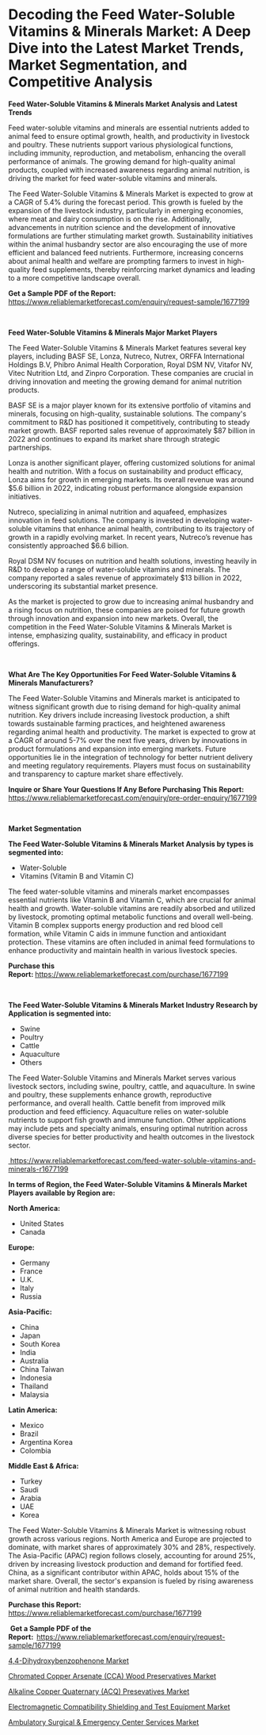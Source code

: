 <p><h1>Decoding the Feed Water-Soluble Vitamins & Minerals Market: A Deep Dive into the Latest Market Trends, Market Segmentation, and Competitive Analysis</h1></p><p><strong>Feed Water-Soluble Vitamins & Minerals Market Analysis and Latest Trends</strong></p>
<p><p>Feed water-soluble vitamins and minerals are essential nutrients added to animal feed to ensure optimal growth, health, and productivity in livestock and poultry. These nutrients support various physiological functions, including immunity, reproduction, and metabolism, enhancing the overall performance of animals. The growing demand for high-quality animal products, coupled with increased awareness regarding animal nutrition, is driving the market for feed water-soluble vitamins and minerals.</p><p>The Feed Water-Soluble Vitamins & Minerals Market is expected to grow at a CAGR of 5.4% during the forecast period. This growth is fueled by the expansion of the livestock industry, particularly in emerging economies, where meat and dairy consumption is on the rise. Additionally, advancements in nutrition science and the development of innovative formulations are further stimulating market growth. Sustainability initiatives within the animal husbandry sector are also encouraging the use of more efficient and balanced feed nutrients. Furthermore, increasing concerns about animal health and welfare are prompting farmers to invest in high-quality feed supplements, thereby reinforcing market dynamics and leading to a more competitive landscape overall.</p></p>
<p><strong>Get a Sample PDF of the Report:&nbsp;</strong> <a href="https://www.reliablemarketforecast.com/enquiry/request-sample/1677199?utm_campaign=1578&utm_medium=2&utm_source=Github&utm_content=ia&utm_term=12102024&utm_id=feed-water-soluble-vitamins-minerals">https://www.reliablemarketforecast.com/enquiry/request-sample/1677199</a></p>
<p>&nbsp;</p>
<p><strong>Feed Water-Soluble Vitamins & Minerals Major Market Players</strong></p>
<p><p>The Feed Water-Soluble Vitamins & Minerals Market features several key players, including BASF SE, Lonza, Nutreco, Nutrex, ORFFA International Holdings B.V, Phibro Animal Health Corporation, Royal DSM NV, Vitafor NV, Vitec Nutrition Ltd, and Zinpro Corporation. These companies are crucial in driving innovation and meeting the growing demand for animal nutrition products.</p><p>BASF SE is a major player known for its extensive portfolio of vitamins and minerals, focusing on high-quality, sustainable solutions. The company's commitment to R&D has positioned it competitively, contributing to steady market growth. BASF reported sales revenue of approximately $87 billion in 2022 and continues to expand its market share through strategic partnerships.</p><p>Lonza is another significant player, offering customized solutions for animal health and nutrition. With a focus on sustainability and product efficacy, Lonza aims for growth in emerging markets. Its overall revenue was around $5.6 billion in 2022, indicating robust performance alongside expansion initiatives.</p><p>Nutreco, specializing in animal nutrition and aquafeed, emphasizes innovation in feed solutions. The company is invested in developing water-soluble vitamins that enhance animal health, contributing to its trajectory of growth in a rapidly evolving market. In recent years, Nutreco’s revenue has consistently approached $6.6 billion.</p><p>Royal DSM NV focuses on nutrition and health solutions, investing heavily in R&D to develop a range of water-soluble vitamins and minerals. The company reported a sales revenue of approximately $13 billion in 2022, underscoring its substantial market presence.</p><p>As the market is projected to grow due to increasing animal husbandry and a rising focus on nutrition, these companies are poised for future growth through innovation and expansion into new markets. Overall, the competition in the Feed Water-Soluble Vitamins & Minerals Market is intense, emphasizing quality, sustainability, and efficacy in product offerings.</p></p>
<p>&nbsp;</p>
<p><strong>What Are The Key Opportunities For Feed Water-Soluble Vitamins & Minerals Manufacturers?</strong></p>
<p><p>The Feed Water-Soluble Vitamins and Minerals market is anticipated to witness significant growth due to rising demand for high-quality animal nutrition. Key drivers include increasing livestock production, a shift towards sustainable farming practices, and heightened awareness regarding animal health and productivity. The market is expected to grow at a CAGR of around 5-7% over the next five years, driven by innovations in product formulations and expansion into emerging markets. Future opportunities lie in the integration of technology for better nutrient delivery and meeting regulatory requirements. Players must focus on sustainability and transparency to capture market share effectively.</p></p>
<p><strong>Inquire or Share Your Questions If Any Before Purchasing This Report:</strong> <a href="https://www.reliablemarketforecast.com/enquiry/pre-order-enquiry/1677199?utm_campaign=1578&utm_medium=2&utm_source=Github&utm_content=ia&utm_term=12102024&utm_id=feed-water-soluble-vitamins-minerals">https://www.reliablemarketforecast.com/enquiry/pre-order-enquiry/1677199</a></p>
<p>&nbsp;</p>
<p><strong>Market Segmentation</strong></p>
<p><strong>The Feed Water-Soluble Vitamins & Minerals Market Analysis by types is segmented into:</strong></p>
<p><ul><li>Water-Soluble</li><li>Vitamins (Vitamin B and Vitamin C)</li></ul></p>
<p><p>The feed water-soluble vitamins and minerals market encompasses essential nutrients like Vitamin B and Vitamin C, which are crucial for animal health and growth. Water-soluble vitamins are readily absorbed and utilized by livestock, promoting optimal metabolic functions and overall well-being. Vitamin B complex supports energy production and red blood cell formation, while Vitamin C aids in immune function and antioxidant protection. These vitamins are often included in animal feed formulations to enhance productivity and maintain health in various livestock species.</p></p>
<p><strong>Purchase this Report:&nbsp;</strong><a href="https://www.reliablemarketforecast.com/purchase/1677199?utm_campaign=1578&utm_medium=2&utm_source=Github&utm_content=ia&utm_term=12102024&utm_id=feed-water-soluble-vitamins-minerals">https://www.reliablemarketforecast.com/purchase/1677199</a></p>
<p>&nbsp;</p>
<p><strong>The Feed Water-Soluble Vitamins & Minerals Market Industry Research by Application is segmented into:</strong></p>
<p><ul><li>Swine</li><li>Poultry</li><li>Cattle</li><li>Aquaculture</li><li>Others</li></ul></p>
<p><p>The Feed Water-Soluble Vitamins and Minerals Market serves various livestock sectors, including swine, poultry, cattle, and aquaculture. In swine and poultry, these supplements enhance growth, reproductive performance, and overall health. Cattle benefit from improved milk production and feed efficiency. Aquaculture relies on water-soluble nutrients to support fish growth and immune function. Other applications may include pets and specialty animals, ensuring optimal nutrition across diverse species for better productivity and health outcomes in the livestock sector.</p></p>
<p><a href="https://www.reliablemarketforecast.com/feed-water-soluble-vitamins-and-minerals-r1677199?utm_campaign=1578&utm_medium=2&utm_source=Github&utm_content=ia&utm_term=12102024&utm_id=feed-water-soluble-vitamins-minerals">&nbsp;https://www.reliablemarketforecast.com/feed-water-soluble-vitamins-and-minerals-r1677199</a></p>
<p><strong>In terms of Region, the Feed Water-Soluble Vitamins & Minerals Market Players available by Region are:</strong></p>
<p>
    <p> <strong> North America: </strong>
        <ul>
            <li>United States</li>
            <li>Canada</li>
        </ul>
        </p> 
    <p> <strong> Europe: </strong>
        <ul>
            <li>Germany</li>
            <li>France</li>
            <li>U.K.</li>
            <li>Italy</li>
            <li>Russia</li>
        </ul>
        </p> 
    <p> <strong> Asia-Pacific: </strong>
        <ul>
            <li>China</li>
            <li>Japan</li>
            <li>South Korea</li>
            <li>India</li>
            <li>Australia</li>
            <li>China Taiwan</li>
            <li>Indonesia</li>
            <li>Thailand</li>
            <li>Malaysia</li>
        </ul>
        </p> 
    <p> <strong> Latin America: </strong>
        <ul>
            <li>Mexico</li>
            <li>Brazil</li>
            <li>Argentina Korea</li>
            <li>Colombia</li>
        </ul>
        </p> 
    <p> <strong> Middle East & Africa: </strong>
        <ul>
            <li>Turkey</li>
            <li>Saudi</li>
            <li>Arabia</li>
            <li>UAE</li>
            <li>Korea</li>
        </ul>
    </p>
    </p>
<p><p>The Feed Water-Soluble Vitamins & Minerals Market is witnessing robust growth across various regions. North America and Europe are projected to dominate, with market shares of approximately 30% and 28%, respectively. The Asia-Pacific (APAC) region follows closely, accounting for around 25%, driven by increasing livestock production and demand for fortified feed. China, as a significant contributor within APAC, holds about 15% of the market share. Overall, the sector's expansion is fueled by rising awareness of animal nutrition and health standards.</p></p>
<p><strong>Purchase this Report: </strong><a href="https://www.reliablemarketforecast.com/purchase/1677199?utm_campaign=1578&utm_medium=2&utm_source=Github&utm_content=ia&utm_term=12102024&utm_id=feed-water-soluble-vitamins-minerals">https://www.reliablemarketforecast.com/purchase/1677199</a></p>
<p>&nbsp;<strong>Get a Sample PDF of the Report:&nbsp;&nbsp;</strong><a href="https://www.reliablemarketforecast.com/enquiry/request-sample/1677199?utm_campaign=1578&utm_medium=2&utm_source=Github&utm_content=ia&utm_term=12102024&utm_id=feed-water-soluble-vitamins-minerals">https://www.reliablemarketforecast.com/enquiry/request-sample/1677199</a></p>
<p><strong></strong></p>
<p><p><a href="https://github.com/SamiaChowdhury801/Market-Research-Report-List-1/blob/main/44-dihydroxybenzophenone-market.md?utm_campaign=1578&utm_medium=2&utm_source=Github&utm_content=ia&utm_term=12102024&utm_id=feed-water-soluble-vitamins-minerals">4,4-Dihydroxybenzophenone Market</a></p><p><a href="https://www.linkedin.com/pulse/exploring-chromated-copper-arsenate-cca-wood-preservatives-8zbdf?utm_campaign=1578&utm_medium=2&utm_source=Github&utm_content=ia&utm_term=12102024&utm_id=feed-water-soluble-vitamins-minerals">Chromated Copper Arsenate (CCA) Wood Preservatives Market</a></p><p><a href="https://www.linkedin.com/pulse/alkaline-copper-quaternary-acq-presevatives-market-research-scraf?utm_campaign=1578&utm_medium=2&utm_source=Github&utm_content=ia&utm_term=12102024&utm_id=feed-water-soluble-vitamins-minerals">Alkaline Copper Quaternary (ACQ) Presevatives Market</a></p><p><a href="https://github.com/LilianFaulkner65/Market-Research-Report-List-1/blob/main/electromagnetic-compatibility-shielding-and-test-equipment-market.md?utm_campaign=1578&utm_medium=2&utm_source=Github&utm_content=ia&utm_term=12102024&utm_id=feed-water-soluble-vitamins-minerals">Electromagnetic Compatibility Shielding and Test Equipment Market</a></p><p><a href="https://www.linkedin.com/pulse/strategic-roadmap-success-global-ambulatory-surgical-eqdge?utm_campaign=1578&utm_medium=2&utm_source=Github&utm_content=ia&utm_term=12102024&utm_id=feed-water-soluble-vitamins-minerals">Ambulatory Surgical & Emergency Center Services Market</a></p></p>